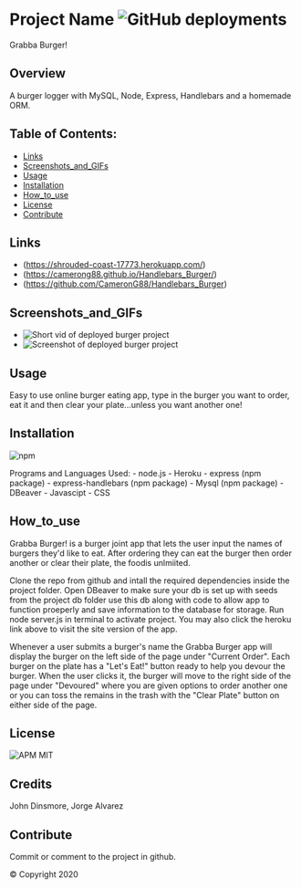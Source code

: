 # Project Name ![GitHub deployments](https://img.shields.io/github/deployments/badges/shields/shields-staging?color=pink) 
  Grabba Burger!

  ## Overview 
  A burger logger with MySQL, Node, Express, Handlebars and a homemade ORM.

 ## Table of Contents:
  - [Links](#Links)
  - [Screenshots_and_GIFs](#Screenshots_and_GIFs)
  - [Usage](#Motivation)
  - [Installation](#Installation)
  - [How_to_use](#How_to_use)
  - [License](#License)
  - [Contribute](#Contribute)

 ## Links
  - (https://shrouded-coast-17773.herokuapp.com/)
  - (https://camerong88.github.io/Handlebars_Burger/)
  - (https://github.com/CameronG88/Handlebars_Burger)

 ## Screenshots_and_GIFs 
  - ![Short vid of deployed burger project](https://)
  - ![Screenshot of deployed burger project](./public/assets/images/)  
  
  ## Usage
  Easy to use online burger eating app, type in the burger you want to order, eat it and then clear your plate...unless you want another one!

  ## Installation 
  ![npm](https://img.shields.io/npm/v/npm?color=pink&style=plastic) 

  Programs and Languages Used: 
    - node.js
    - Heroku
    - express (npm package)
    - express-handlebars (npm package)
    - Mysql (npm package)
    - DBeaver
    - Javascipt
    - CSS

  ## How_to_use
  Grabba Burger! is a burger joint app that lets the user input the names of burgers they'd like to eat. After ordering they can eat the burger then order another or clear their plate, the foodis unlmiited.

  Clone the repo from github and intall the required dependencies inside the project folder. Open DBeaver to make sure your db is set up with seeds from the project db folder use this db along with code to allow app to function proeperly and save information to the database for storage. Run node server.js in terminal to activate project. You may also click the heroku link above to visit the site version of the app.

  Whenever a user submits a burger's name the Grabba Burger app will display the burger on the left side of the page under "Current Order".  Each burger on the plate has a "Let's Eat!" button ready to help you devour the burger. When the user clicks it, the burger will move to the right side of the page under "Devoured" where you are given options to order another one or you can toss the remains in the trash with the "Clear Plate" button on either side of the page. 
 
  ## License 
  ![APM](https://img.shields.io/apm/l/npm?color=pink&style=plastic)
  MIT

  ## Credits
  John Dinsmore, Jorge Alvarez

  ## Contribute
  Commit or comment to the project in github.

  © Copyright 2020